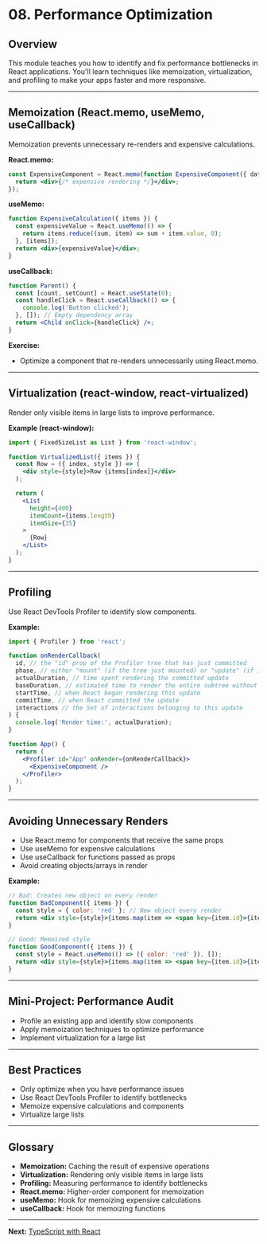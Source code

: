 # 08. Performance Optimization

## Overview
This module teaches you how to identify and fix performance bottlenecks in React applications. You'll learn techniques like memoization, virtualization, and profiling to make your apps faster and more responsive.

---

## Memoization (React.memo, useMemo, useCallback)
Memoization prevents unnecessary re-renders and expensive calculations.

**React.memo:**
```jsx
const ExpensiveComponent = React.memo(function ExpensiveComponent({ data }) {
  return <div>{/* expensive rendering */}</div>;
});
```

**useMemo:**
```jsx
function ExpensiveCalculation({ items }) {
  const expensiveValue = React.useMemo(() => {
    return items.reduce((sum, item) => sum + item.value, 0);
  }, [items]);
  return <div>{expensiveValue}</div>;
}
```

**useCallback:**
```jsx
function Parent() {
  const [count, setCount] = React.useState(0);
  const handleClick = React.useCallback(() => {
    console.log('Button clicked');
  }, []); // Empty dependency array
  return <Child onClick={handleClick} />;
}
```

**Exercise:**
- Optimize a component that re-renders unnecessarily using React.memo.

---

## Virtualization (react-window, react-virtualized)
Render only visible items in large lists to improve performance.

**Example (react-window):**
```jsx
import { FixedSizeList as List } from 'react-window';

function VirtualizedList({ items }) {
  const Row = ({ index, style }) => (
    <div style={style}>Row {items[index]}</div>
  );

  return (
    <List
      height={400}
      itemCount={items.length}
      itemSize={35}
    >
      {Row}
    </List>
  );
}
```

---

## Profiling
Use React DevTools Profiler to identify slow components.

**Example:**
```jsx
import { Profiler } from 'react';

function onRenderCallback(
  id, // the "id" prop of the Profiler tree that has just committed
  phase, // either "mount" (if the tree just mounted) or "update" (if it re-rendered)
  actualDuration, // time spent rendering the committed update
  baseDuration, // estimated time to render the entire subtree without memoization
  startTime, // when React began rendering this update
  commitTime, // when React committed the update
  interactions // the Set of interactions belonging to this update
) {
  console.log('Render time:', actualDuration);
}

function App() {
  return (
    <Profiler id="App" onRender={onRenderCallback}>
      <ExpensiveComponent />
    </Profiler>
  );
}
```

---

## Avoiding Unnecessary Renders
- Use React.memo for components that receive the same props
- Use useMemo for expensive calculations
- Use useCallback for functions passed as props
- Avoid creating objects/arrays in render

**Example:**
```jsx
// Bad: Creates new object on every render
function BadComponent({ items }) {
  const style = { color: 'red' }; // New object every render
  return <div style={style}>{items.map(item => <span key={item.id}>{item.name}</span>)}</div>;
}

// Good: Memoized style
function GoodComponent({ items }) {
  const style = React.useMemo(() => ({ color: 'red' }), []);
  return <div style={style}>{items.map(item => <span key={item.id}>{item.name}</span>)}</div>;
}
```

---

## Mini-Project: Performance Audit
- Profile an existing app and identify slow components
- Apply memoization techniques to optimize performance
- Implement virtualization for a large list

---

## Best Practices
- Only optimize when you have performance issues
- Use React DevTools Profiler to identify bottlenecks
- Memoize expensive calculations and components
- Virtualize large lists

---

## Glossary
- **Memoization:** Caching the result of expensive operations
- **Virtualization:** Rendering only visible items in large lists
- **Profiling:** Measuring performance to identify bottlenecks
- **React.memo:** Higher-order component for memoization
- **useMemo:** Hook for memoizing expensive calculations
- **useCallback:** Hook for memoizing functions

---

**Next:** [TypeScript with React](../09-typescript/README.md)